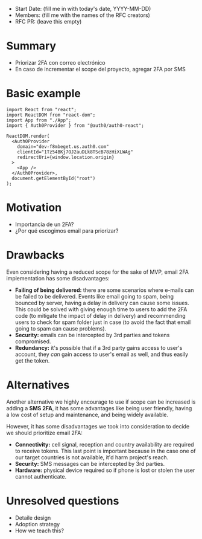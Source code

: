 - Start Date: (fill me in with today's date, YYYY-MM-DD)
- Members: (fill me with the names of the RFC creators)
- RFC PR: (leave this empty)

# Summary

- Priorizar 2FA con correo electrónico
- En caso de incrementar el scope del proyecto, agregar 2FA por SMS

 # Basic example

```react
import React from "react";
import ReactDOM from "react-dom";
import App from "./App";
import { Auth0Provider } from "@auth0/auth0-react";

ReactDOM.render(
  <Auth0Provider
    domain="dev-f8mbeget.us.auth0.com"
    clientId="1Tz54BKj7OJ2auDLk8TScB78zHiXLWAg"
    redirectUri={window.location.origin}
  >
    <App />
  </Auth0Provider>,
  document.getElementById("root")
);
```
<!--
If the proposal involves a new or changed API, include a basic code example.
Omit this section if it's not applicable. -->

# Motivation

- Importancia de un 2FA?
- ¿Por qué escogimos email para priorizar?

<!-- # Detailed design

This is the bulk of the RFC. Explain the design in enough detail for somebody
familiar with React to understand, and for somebody familiar with the
implementation to implement. This should get into specifics and corner-cases,
and include examples of how the feature is used. Any new terminology should be
defined here. -->

# Drawbacks

Even considering having a reduced scope for the sake of MVP, email 2FA implementation has some disadvantages:

- **Failing of being delivered:** there are some scenarios where e-mails can be failed to be delivered. Events like email going to spam, being bounced by server, having a delay in delivery can cause some issues. This could be solved with giving enough time to users to add the 2FA code (to mitigate the impact of delay in delivery) and recommending users to check for spam folder just in case (to avoid the fact that email going to spam can cause problems).
- **Security:** emails can be intercepted by 3rd parties and tokens compromised.
- **Redundancy:** it's possible that if a 3rd party gains access to user's account, they _can_ gain access to user's email as well, and thus easily get the token.

# Alternatives

Another alternative we highly encourage to use if scope can be increased is adding a **SMS 2FA**, it has some advantages like being user friendly, having a low cost of setup and maintenance, and being widely available.

However, it has some disadvantages we took into consideration to decide we should prioritize email 2FA:

- **Connectivity:** cell signal, reception and country availability are required to receive tokens. This last point is important because in the case one of our target countries is not available, it'd harm project's reach.
- **Security:** SMS messages can be intercepted by 3rd parties.
- **Hardware:** physical device required so if phone is lost or stolen the user cannot authenticate.

<!-- # Adoption strategy

If we implement this proposal, how will existing C9 developers adopt it? Is
this a breaking change? Can we write a codemod? Should we coordinate with
other projects or libraries? -->

<!-- # How we teach this

What names and terminology work best for these concepts and why? How is this
idea best presented? As a continuation of existing C9 projects patterns?

Would the acceptance of this proposal mean the C9 documentation must be
re-organized or altered? Does it change how C9 is taught to new developers
at any level?

How should this feature be taught to existing C9 developers? -->

# Unresolved questions

- Detaile design
- Adoption strategy
- How we teach this?
